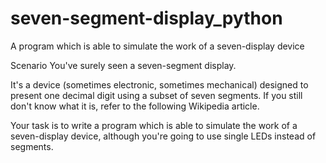 # seven-segment-display_python
A program which is able to simulate the work of a seven-display device

Scenario
You've surely seen a seven-segment display.

It's a device (sometimes electronic, sometimes mechanical) designed to present one decimal digit using a subset of seven segments. If you still don't know what it is, refer to the following Wikipedia article.

Your task is to write a program which is able to simulate the work of a seven-display device, although you're going to use single LEDs instead of segments.
